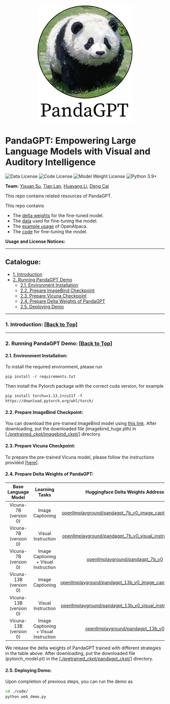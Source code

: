 <p align="center" width="100%">
<img src="./pandagpt.png" alt="PandaGPT-4" style="width: 40%; min-width: 300px; display: block; margin: auto;">
</p>

# PandaGPT: Empowering Large Language Models with Visual and Auditory Intelligence

![Data License](https://img.shields.io/badge/Data%20License-CC%20By%20NC%204.0-red.svg)
![Code License](https://img.shields.io/badge/Code%20License-Apache_2.0-green.svg)
![Model Weight License](https://img.shields.io/badge/Model_Weight%20License-CC%20By%20NC%204.0-red.svg)
![Python 3.9+](https://img.shields.io/badge/python-3.9+-blue.svg)


**Team:** [Yixuan Su](https://yxuansu.github.io/), [Tian Lan](https://github.com/gmftbyGMFTBY), [Huayang Li](https://sites.google.com/view/huayangli), [Deng Cai](https://jcyk.github.io/) 


This repo contains related resources of PandaGPT.

This repo contains
- The <a href='#weights'>delta weights</a> for the fine-tuned model.
- The <a href='#data'>data</a> used for fine-tuning the model.
- The <a href='#example_usage'>example usage</a> of OpenAlpaca.
- The <a href='#code'>code</a> for fine-tuning the model.

**Usage and License Notices:**

****

<span id='all_catelogue'/>

## Catalogue:
* <a href='#introduction'>1. Introduction</a>
* <a href='#environment'>2. Running PandaGPT Demo</a>
    * <a href='#install_environment'>2.1. Environment Installation</a>
    * <a href='#download_imagebind_model'>2.2. Prepare ImageBind Checkpoint</a>
    * <a href='#download_vicuna_model'>2.3. Prepare Vicuna Checkpoint</a>
    * <a href='#download_pandagpt'>2.4. Prepare Delta Weights of PandaGPT</a>
    * <a href='#running_demo'>2.5. Deploying Demo</a>

****

<span id='introduction'/>

### 1. Introduction: <a href='#all_catelogue'>[Back to Top]</a>

****

<span id='environment'/>

### 2. Running PandaGPT Demo: <a href='#all_catelogue'>[Back to Top]</a>

<span id='install_environment'/>

#### 2.1. Environment Installation:
To install the required environment, please run
```
pip install -r requirements.txt
```

Then install the Pytorch package with the correct cuda version, for example
```
pip install torch==1.13.1+cu117 -f https://download.pytorch.org/whl/torch/
```

<span id='download_imagebind_model'/>

#### 2.2. Prepare ImageBind Checkpoint:
You can download the pre-trained ImageBind model using [this link](https://dl.fbaipublicfiles.com/imagebind/imagebind_huge.pth). After downloading, put the downloaded file (imagebind_huge.pth) in [[./pretrained_ckpt/imagebind_ckpt/]](./pretrained_ckpt/imagebind_ckpt/) directory. 

<span id='download_vicuna_model'/>

#### 2.3. Prepare Vicuna Checkpoint:
To prepare the pre-trained Vicuna model, please follow the instructions provided [[here]](./pretrained_ckpt#1-prepare-vicuna-checkpoint).


<span id='download_pandagpt'/>

#### 2.4. Prepare Delta Weights of PandaGPT:

|**Base Language Model**|**Learning Tasks**|**Huggingface Delta Weights Address**|
|:-------------:|:-------------:|:-------------:|
|Vicuna-7B (version 0)|Image Captioning|[openllmplayground/pandagpt_7b_v0_image_captioning_only](https://huggingface.co/openllmplayground/pandagpt_7b_v0_image_captioning_only)|
|Vicuna-7B (version 0)|Visual Instruction|[openllmplayground/pandagpt_7b_v0_visual_instruction_only](https://huggingface.co/openllmplayground/pandagpt_7b_v0_visual_instruction_only)|
|Vicuna-7B (version 0)|Image Captioning + Visual Instruction|[openllmplayground/pandagpt_7b_v0](https://huggingface.co/openllmplayground/pandagpt_7b_v0)|
|Vicuna-13B (version 0)|Image Captioning|[openllmplayground/pandagpt_13b_v0_image_captioning_only](https://huggingface.co/openllmplayground/pandagpt_13b_v0_image_captioning_only)|
|Vicuna-13B (version 0)|Visual Instruction|[openllmplayground/pandagpt_13b_v0_visual_instruction_only](https://huggingface.co/openllmplayground/pandagpt_13b_v0_visual_instruction_only)|
|Vicuna-13B (version 0)|Image Captioning + Visual Instruction|[openllmplayground/pandagpt_13b_v0](https://huggingface.co/openllmplayground/pandagpt_13b_v0/)|

We release the delta weights of PandaGPT trained with different strategies in the table above. After downloading, put the downloaded file (pytorch_model.pt) in the [[./pretrained_ckpt/pandagpt_ckpt/]](./pretrained_ckpt/pandagpt_ckpt/) directory.

<span id='running_demo'/>

#### 2.5. Deploying Demo:
Upon completion of previous steps, you can run the demo as
```bash
cd ./code/
python web_demo.py
```




